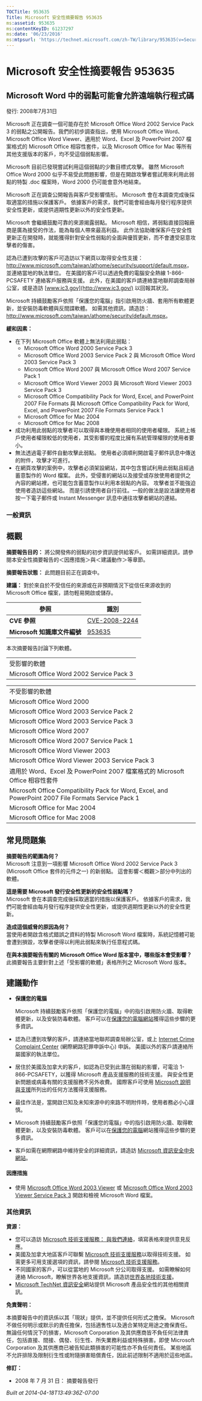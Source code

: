 ```yaml
---
TOCTitle: 953635
Title: Microsoft 安全性摘要報告 953635
ms:assetid: 953635
ms:contentKeyID: 61237297
ms:date: '06/23/2016'
ms:mtpsurl: 'https://technet.microsoft.com/zh-TW/library/953635(v=Security.10)'
---
```



Microsoft 安全性摘要報告 953635
===============================

Microsoft Word 中的弱點可能會允許遠端執行程式碼
-----------------------------------------------

發行: 2008年7月31日

Microsoft 正在調查一個可能存在於 Microsoft Office Word 2002 Service Pack 3 的弱點之公開報告。我們的初步調查指出，使用 Microsoft Office Word、Microsoft Office Word Viewer、適用於 Word、Excel 及 PowerPoint 2007 檔案格式的 Microsoft Office 相容性套件，以及 Microsoft Office for Mac 等所有其他支援版本的客戶，均不受這個弱點影響。

Microsoft 目前已發現嘗試利用這個弱點的少數目標式攻擊。 雖然 Microsoft Office Word 2000 似乎不易受此問題影響，但是在開啟攻擊者嘗試用來利用此弱點的特製 .doc 檔案時，Word 2000 仍可能會意外地結束。

Microsoft 正在調查公開報告與客戶受影響情形。 Microsoft 會在本調查完成後採取適當的措施以保護客戶。 依據客戶的需求，我們可能會經由每月發行程序提供安全性更新，或提供週期性更新以外的安全性更新。

Microsoft 會繼續鼓勵可靠的來源揭露弱點。 Microsoft 相信，將弱點直接回報廠商是廣為接受的作法，能為每個人帶來最高利益。 此作法協助確保客戶在安全性更新正在開發時，就能獲得針對安全性弱點的全面與優質更新，而不會遭受惡意攻擊者的傷害。

認為已遭到攻擊的客戶可造訪以下網頁以取得安全性支援：<http://www.microsoft.com/taiwan/athome/security/support/default.mspx>，並連絡當地的執法單位。 在美國的客戶可以透過免費的電腦安全熱線 1-866-PCSAFETY 連絡客戶服務與支援。 此外，在美國的客戶請連絡當地聯邦調查局辦公室，或是造訪 [www.ic3.gov](http://www.ic3.gov/) 以回報其狀況。

Microsoft 持續鼓勵客戶依照「保護您的電腦」指引啟用防火牆、套用所有軟體更新，並安裝防毒軟體與反間諜軟體。 如需其他資訊，請造訪： <http://www.microsoft.com/taiwan/athome/security/default.mspx>。

**緩和因素：** 

-   在下列 Microsoft Office 軟體上無法利用此弱點：
    -   Microsoft Office Word 2000 Service Pack 3
    -   Microsoft Office Word 2003 Service Pack 2 與 Microsoft Office Word 2003 Service Pack 3
    -   Microsoft Office Word 2007 與 Microsoft Office Word 2007 Service Pack 1
    -   Microsoft Office Word Viewer 2003 與 Microsoft Word Viewer 2003 Service Pack 3
    -   Microsoft Office Compatibility Pack for Word, Excel, and PowerPoint 2007 File Formats 與 Microsoft Office Compatibility Pack for Word, Excel, and PowerPoint 2007 File Formats Service Pack 1
    -   Microsoft Office for Mac 2004
    -   Microsoft Office for Mac 2008
-   成功利用此弱點的攻擊者可以取得與本機使用者相同的使用者權限。 系統上帳戶使用者權限較低的使用者，其受影響的程度比擁有系統管理權限的使用者要小。
-   無法透過電子郵件自動攻擊此弱點。 使用者必須順利開啟電子郵件訊息中傳送的附件，攻擊才可進行。
-   在網頁攻擊的案例中，攻擊者必須架設網站，其中包含嘗試利用此弱點且經過蓄意製作的 Word 檔案。 此外，受侵害的網站以及接受或存放使用者提供之內容的網站裡，也可能包含蓄意製作以利用本弱點的內容。 攻擊者並不能強迫使用者造訪這些網站。 而是引誘使用者自行前往。一般的做法是設法讓使用者按一下電子郵件或 Instant Messenger 訊息中通往攻擊者網站的連結。

### 一般資訊

概觀
----


**摘要報告目的：**  將公開發佈的弱點的初步資訊提供給客戶。 如需詳細資訊，請參閱本安全性摘要報告的＜因應措施＞與＜建議動作＞等章節。

**摘要報告狀態：**  此問題目前正在調查中。

**建議：**  對於來自於不受信任的來源或在非預期情況下從信任來源收到的 Microsoft Office 檔案，請勿輕易開啟或儲存。

| 參照                         | 識別                                                                             |
|------------------------------|----------------------------------------------------------------------------------|
| **CVE 參照**                 | [CVE-2008-2244](http://www.cve.mitre.org/cgi-bin/cvename.cgi?name=cve-2008-2244) |
| **Microsoft 知識庫文件編號** | [953635](http://support.microsoft.com/kb/953635)                                 |

本次摘要報告討論下列軟體。

|                                           |
|-------------------------------------------|
| 受影響的軟體                              |
| Microsoft Office Word 2002 Service Pack 3 |

|                                                                                                      |
|------------------------------------------------------------------------------------------------------|
| 不受影響的軟體                                                                                       |
| Microsoft Office Word 2000                                                                           |
| Microsoft Office Word 2003 Service Pack 2                                                            |
| Microsoft Office Word 2003 Service Pack 3                                                            |
| Microsoft Office Word 2007                                                                           |
| Microsoft Office Word 2007 Service Pack 1                                                            |
| Microsoft Office Word Viewer 2003                                                                    |
| Microsoft Office Word Viewer 2003 Service Pack 3                                                     |
| 適用於 Word、Excel 及 PowerPoint 2007 檔案格式的 Microsoft Office 相容性套件                         |
| Microsoft Office Compatibility Pack for Word, Excel, and PowerPoint 2007 File Formats Service Pack 1 |
| Microsoft Office for Mac 2004                                                                        |
| Microsoft Office for Mac 2008                                                                        |

常見問題集
----------


**摘要報告的範圍為何？**  
Microsoft 注意到一項影響 Microsoft Office Word 2002 Service Pack 3 (Microsoft Office 套件的元件之一) 的新弱點。 這會影響＜概觀＞部分中列出的軟體。

**這是需要 Microsoft 發行安全性更新的安全性弱點嗎？**  
Microsoft 會在本調查完成後採取適當的措施以保護客戶。 依據客戶的需求，我們可能會經由每月發行程序提供安全性更新，或提供週期性更新以外的安全性更新。

**造成這個威脅的原因為何？**  
當使用者開啟含格式錯誤之資料的特製 Microsoft Word 檔案時，系統記憶體可能會遭到損毀，攻擊者便得以利用此弱點來執行任意程式碼。

**在與本摘要報告有關的 Microsoft Office Word 版本當中，哪些版本會受影響？**  
此摘要報告主要針對上述「受影響的軟體」表格所列之 Microsoft Word 版本。

建議動作
--------


-   **保護您的電腦**

    Microsoft 持續鼓勵客戶依照「保護您的電腦」中的指引啟用防火牆、取得軟體更新，以及安裝防毒軟體。 客戶可以在[保護您的電腦網站](http://www.microsoft.com/taiwan/athome/security/default.mspx)獲得這些步驟的更多資訊。

-   認為已遭到攻擊的客戶，請連絡當地聯邦調查局辦公室，或上 [Internet Crime Complaint Center](http://go.microsoft.com/fwlink/?linkid=79545) (網際網路犯罪申訴中心) 申訴。 美國以外的客戶請連絡所屬國家的執法單位。
-   居住於美國及加拿大的客戶，如認為已受到此潛在弱點的影響，可電洽 1-866-PCSAFETY，以獲得 Microsoft 產品支援服務的技術支援。 與安全性更新問題或病毒有關的支援服務不另外收費。 國際客戶可使用 [Microsoft 說明與支援](http://support.microsoft.com/)所列出的任何方法獲得支援服務。
-   最佳作法是，當開啟已知及未知來源中的來路不明附件時，使用者務必小心謹慎。
-   Microsoft 持續鼓勵客戶依照「保護您的電腦」中的指引啟用防火牆、取得軟體更新，以及安裝防毒軟體。 客戶可以在[保護您的電腦](http://www.microsoft.com/protect/computer/default.mspx)網站獲得這些步驟的更多資訊。
-   客戶如需在網際網路中維持安全的詳細資訊，請造訪 [Microsoft 資訊安全中央網站](http://www.microsoft.com/taiwan/security/default.mspx)。

#### 因應措施

-   使用 [Microsoft Office Word 2003 Viewer](http://www.microsoft.com/downloads/details.aspx?familyid=95e24c87-8732-48d5-8689-ab826e7b8fdf&displaylang=en) 或 [Microsoft Office Word 2003 Viewer Service Pack 3](http://www.microsoft.com/downloads/details.aspx?familyid=c6e56e97-17d7-4c48-9b2e-474cb3cdcc45&displaylang=en) 開啟和檢視 Microsoft Word 檔案。

### 其他資訊

**資源：** 

-   您可以造訪 [Microsoft 技術支援服務： 與我們連絡](https://support.microsoft.com/common/survey.aspx?scid=sw;en;1257&amp;showpage=1&amp;ws=technet&amp;sd=tech)，填寫表格來提供意見反應。
-   美國及加拿大地區客戶可聯繫 [Microsoft 技術支援服務](http://go.microsoft.com/fwlink/?linkid=21131)以取得技術支援。 如需更多可用支援選項的資訊，請參閱 [Microsoft 技術支援服務](http://support.microsoft.com/)。
-   不同國家的客戶，可以從當地的 Microsoft 分公司取得支援。 如需瞭解如何連絡 Microsoft，瞭解世界各地支援資訊，請造訪[世界各地技術支援](http://go.microsoft.com/fwlink/?linkid=21155)。
-   [Microsoft TechNet 資訊安全](http://www.microsoft.com/taiwan/technet/security/default.mspx)網站提供 Microsoft 產品安全性的其他相關資訊。

**免責聲明：** 

本摘要報告中的資訊係以其「現狀」提供，並不提供任何形式之擔保。 Microsoft 不做任何明示或默示的責任擔保，包括適售性以及適合某特定用途之擔保責任。 無論任何情況下的損害，Microsoft Corporation 及其供應商皆不負任何法律責任，包括直接、間接、偶發、衍生性、所失業務利益或特殊損害。即使 Microsoft Corporation 及其供應商已被告知此類損害的可能性亦不負任何責任。 某些地區不允許排除及限制衍生性或附隨損害賠償責任，因此前述限制不適用於這些地區。

**修訂：** 

-   2008 年 7 月 31 日： 摘要報告發行

*Built at 2014-04-18T13:49:36Z-07:00*
